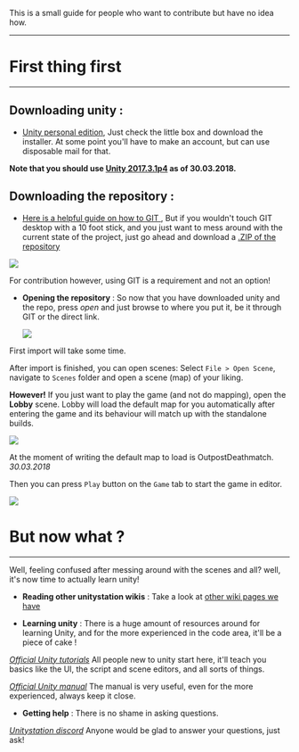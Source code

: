   This is a small guide for people who want to contribute but have no idea how.
***

# First thing first
***

## Downloading unity :
* [Unity personal edition](https://store.unity.com/download?ref=personal),
Just check the little box and download the installer. 
At some point you'll have to make an account, but can use disposable mail for that.

**Note that you should use [Unity 2017.3.1p4](https://unity3d.com/unity/qa/patch-releases) as of 30.03.2018.**

## Downloading the repository :
* [Here is a helpful guide on how to GIT ](https://github.com/unitystation/unitystation/wiki/GIT-basics), But if you wouldn't touch GIT desktop with a 10 foot stick, and you just want to mess around with the current state of the project, just go ahead and download a [.ZIP of the repository](https://codeload.github.com/unitystation/unitystation/zip/develop)

![](https://image.prntscr.com/image/YUvWfH_uSwmqJnIQCEnDug.png)

For contribution however, using GIT is a requirement and not an option!

   * **Opening the repository** :
So now that you have downloaded unity and the repo, press _open_ and just browse to where you put it, be it through GIT or the direct link.

     ![](https://cdn.discordapp.com/attachments/381634542911488001/388740773601869834/unknown.png)

First import will take some time.

After import is finished, you can open scenes: Select `File > Open Scene`, navigate to `Scenes` folder and open a scene (map) of your liking. 

**However!** If you just want to play the game (and not do mapping), open the **Lobby** scene. Lobby will load the default map for you automatically after entering the game and its behaviour will match up with the standalone builds.

![](https://image.prntscr.com/image/T7s9wVR7RhyXwwTxf4jEFg.png)


At the moment of writing the default map to load is OutpostDeathmatch. _30.03.2018_

Then you can press `Play` button on the `Game` tab to start the game in editor.

![](https://image.prntscr.com/image/G9xxyW59STqh14VslkpAzA.png)

# But now what ?
***
Well, feeling confused after messing around with the scenes and all? well, it's now time to actually learn unity!

* **Reading other unitystation wikis** :
Take a look at [other wiki pages we have](https://github.com/unitystation/unitystation/wiki)

* **Learning unity** :
There is a huge amount of resources around for learning Unity, and for the more experienced in the code area, it'll be a piece of cake !

[_Official Unity tutorials_](https://unity3d.com/learn/tutorials) All people new to unity start here, it'll teach you basics like the UI, the script and scene editors, and all sorts of things.

[_Official Unity manual_](https://docs.unity3d.com/Manual/index.html) The manual is very useful, even for the more experienced, always keep it close.

* **Getting help** :
There is no shame in asking questions.

[_Unitystation discord_](https://discord.gg/TMRMfpS) Anyone would be glad to answer your questions, just ask!